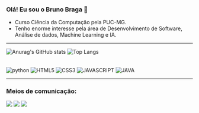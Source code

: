### Olá! Eu sou o Bruno Braga 👋

- Curso Ciência da Computação pela PUC-MG.
- Tenho enorme interesse pela área de Desenvolvimento de Software, Análise de dados, Machine Learning e IA.
_____________________

![Anurag's GitHub stats](https://github-readme-stats.vercel.app/api?username=Bruno0926&show_icons=true&theme=radical)
![Top Langs](https://github-readme-stats.vercel.app/api/top-langs/?username=Bruno0926&layout=donut)

<div style="display: inline_block"><br/> 

<img align = center alt="python" src="https://img.shields.io/badge/Python-3776AB?style=for-the-badge&logo=python&logoColor=white" />
<img align = center alt="HTML5" src="https://img.shields.io/badge/HTML5-E34F26?style=for-the-badge&logo=html5&logoColor=white" />
<img align = center alt="CSS3" src="https://img.shields.io/badge/CSS3-1572B6?style=for-the-badge&logo=css3&logoColor=white" />
<img align = center alt="JAVASCRIPT" src="https://img.shields.io/badge/JavaScript-F7DF1E?style=for-the-badge&logo=javascript&logoColor=black" />
<img align = center alt="JAVA" src="https://img.shields.io/badge/Java-ED8B00?style=for-the-badge&logo=openjdk&logoColor=white" />

</div>

________________

### Meios de comunicação:

<div> 

  <a href="https://www.linkedin.com/in/bruno-braga-aab900266/" target="_blank"><img src="https://img.shields.io/badge/-LinkedIn-%230077B5?style=for-the-badge&logo=linkedin&logoColor=white" target="_blank"></a> 
  <a href = "brunobragagalves@gmail.com"><img src="https://img.shields.io/badge/-Gmail-%23333?style=for-the-badge&logo=gmail&logoColor=white" target="_blank"></a>
  <a href = "brunobragagalves@gmail.com"><img src="https://img.shields.io/badge/-Gmail-%23333?style=for-the-badge&logo=gmail&logoColor=white" target="_blank"></a>

  
</div>

